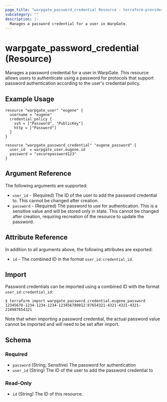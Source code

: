 ```yaml
---
page_title: "warpgate_password_credential Resource - terraform-provider-warpgate"
subcategory: ""
description: |-
  Manages a password credential for a user in WarpGate.
---
```


# warpgate_password_credential (Resource)

Manages a password credential for a user in WarpGate. This resource allows users to authenticate using a password for protocols that support password authentication according to the user's credential policy.

## Example Usage

```hcl
resource "warpgate_user" "eugene" {
  username = "eugene"
  credential_policy {
    ssh = ["Password", "PublicKey"]
    http = ["Password"]
  }
}

resource "warpgate_password_credential" "eugene_password" {
  user_id  = warpgate_user.eugene.id
  password = "securepassword123"
}
```

## Argument Reference

The following arguments are supported:

* `user_id` - (Required) The ID of the user to add the password credential to. This cannot be changed after creation.
* `password` - (Required) The password to use for authentication. This is a sensitive value and will be stored only in state. This cannot be changed after creation, requiring recreation of the resource to update the password.

## Attribute Reference

In addition to all arguments above, the following attributes are exported:

* `id` - The combined ID in the format `user_id:credential_id`.

## Import

Password credentials can be imported using a combined ID with the format `user_id:credential_id`:

```
$ terraform import warpgate_password_credential.eugene_password 12345678-1234-1234-1234-123456789012:87654321-4321-4321-4321-210987654321
```

Note that when importing a password credential, the actual password value cannot be imported and will need to be set after import.

<!-- schema generated by tfplugindocs -->
## Schema

### Required

- `password` (String, Sensitive) The password for authentication
- `user_id` (String) The ID of the user to add the password credential to

### Read-Only

- `id` (String) The ID of this resource.
